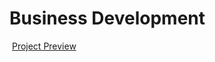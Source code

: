 # Business Development

<img src="website-preview.gif" alt="">
<a href="https://sunaramwebdev.github.io/business-development/"> Project Preview</a>
